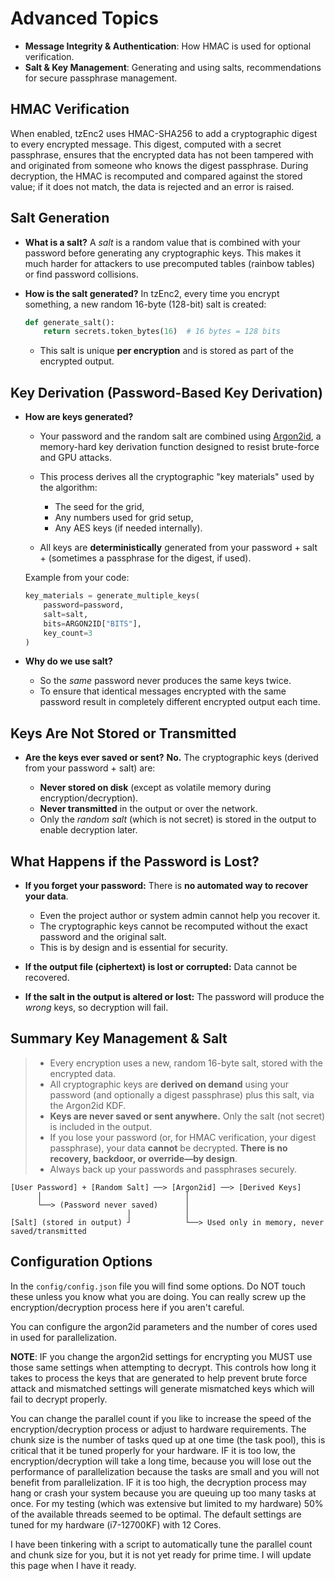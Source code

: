 # Advanced Topics

* **Message Integrity & Authentication**: How HMAC is used for optional verification.
* **Salt & Key Management**: Generating and using salts, recommendations for secure passphrase management.

## HMAC Verification

When enabled, tzEnc2 uses HMAC-SHA256 to add a cryptographic digest to every encrypted message. This digest, computed with a secret passphrase, ensures that the encrypted data has not been tampered with and originated from someone who knows the digest passphrase. During decryption, the HMAC is recomputed and compared against the stored value; if it does not match, the data is rejected and an error is raised.

## Salt Generation

* **What is a salt?**
  A *salt* is a random value that is combined with your password before generating any cryptographic keys. This makes it much harder for attackers to use precomputed tables (rainbow tables) or find password collisions.

* **How is the salt generated?**
  In tzEnc2, every time you encrypt something, a new random 16-byte (128-bit) salt is created:

  ```python
  def generate_salt():
      return secrets.token_bytes(16)  # 16 bytes = 128 bits
  ```

  * This salt is unique **per encryption** and is stored as part of the encrypted output.

## Key Derivation (Password-Based Key Derivation)

* **How are keys generated?**

  * Your password and the random salt are combined using [Argon2id](https://datatracker.ietf.org/doc/html/rfc9106), a memory-hard key derivation function designed to resist brute-force and GPU attacks.
  * This process derives all the cryptographic "key materials" used by the algorithm:

    * The seed for the grid,
    * Any numbers used for grid setup,
    * Any AES keys (if needed internally).
  * All keys are **deterministically** generated from your password + salt + (sometimes a passphrase for the digest, if used).

  Example from your code:

  ```python
  key_materials = generate_multiple_keys(
      password=password,
      salt=salt,
      bits=ARGON2ID["BITS"],
      key_count=3
  )
  ```

* **Why do we use salt?**

  * So the *same* password never produces the same keys twice.
  * To ensure that identical messages encrypted with the same password result in completely different encrypted output each time.

## Keys Are Not Stored or Transmitted

* **Are the keys ever saved or sent?**
  **No.**
  The cryptographic keys (derived from your password + salt) are:

  * **Never stored on disk** (except as volatile memory during encryption/decryption).
  * **Never transmitted** in the output or over the network.
  * Only the *random salt* (which is not secret) is stored in the output to enable decryption later.

## What Happens if the Password is Lost?

* **If you forget your password:**
  There is **no automated way to recover your data**.

  * Even the project author or system admin cannot help you recover it.
  * The cryptographic keys cannot be recomputed without the exact password and the original salt.
  * This is by design and is essential for security.

* **If the output file (ciphertext) is lost or corrupted:**
  Data cannot be recovered.

* **If the salt in the output is altered or lost:**
  The password will produce the *wrong* keys, so decryption will fail.

## Summary Key Management & Salt

> * Every encryption uses a new, random 16-byte salt, stored with the encrypted data.
> * All cryptographic keys are **derived on demand** using your password (and optionally a digest passphrase) plus this salt, via the Argon2id KDF.
> * **Keys are never saved or sent anywhere.** Only the salt (not secret) is included in the output.
> * If you lose your password (or, for HMAC verification, your digest passphrase), your data **cannot** be decrypted. __There is no recovery, backdoor, or override—by design__.
> * Always back up your passwords and passphrases securely.

```plaintext
[User Password] + [Random Salt] ──> [Argon2id] ──> [Derived Keys]
      │                                │
      └──> (Password never saved)      │
                          │            │
[Salt] (stored in output) ┘            └──> Used only in memory, never saved/transmitted
```

## Configuration Options

In the `config/config.json` file you will find some options. Do NOT touch these unless you know what you are doing. You can really screw up the encryption/decryption process here if you aren't careful. 

You can configure the argon2id parameters and the number of cores used in used for parallelization.

**NOTE**: IF you change the argon2id settings for encrypting you MUST use those same settings when attempting to decrypt. This controls how long it takes to process the keys that are generated to help prevent brute force attack and mismatched settings will generate mismatched keys which will fail to decrypt properly.

You can change the parallel count if you like to increase the speed of the encryption/decryption process or adjust to hardware requirements.  The chunk size is the number of tasks qued up at one time (the task pool), this is critical that it be tuned properly for your hardware.  IF it is too low, the encryption/decryption will take a long time, because you will lose out the performance of parallelization because the tasks are small and you will not benefit from parallelization.  IF it is too high, the decryption process may hang or crash your system because you are queuing up too many tasks at once.  For my testing (which was extensive but limited to my hardware) 50% of the available threads seemed to be optimal. The default settings are tuned for my hardware (i7-12700KF) with 12 Cores.

I have been tinkering with a script to automatically tune the parallel count and chunk size for you, but it is not yet ready for prime time.  I will update this page when I have it ready.
